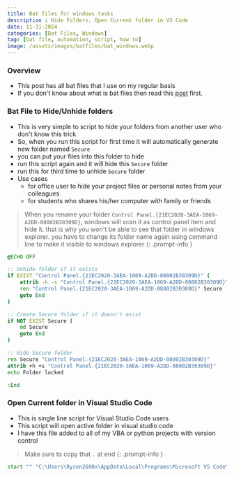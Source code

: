 ```yaml
---
title: Bat files for windows tasks
description : Hide Folders, Open Current folder in VS Code
date: 11-11-2024
categories: [Bat Files, Windows]
tag: [bat file, automation, script, how to]
image: /assets/images/batfiles/bat_windows.webp
---
```


### Overview
- This post has all bat files that I use on my regular basis
- If you don't know about what is bat files then read this [post](/posts/bat-files-introduction/) first.

### Bat File to Hide/Unhide folders
- This is very simple to script to hide your folders from another user who don't know this trick
- So, when you run this script for first time it will automatically generate new folder named `Secure`
- you can put your files into this folder to hide
- run this script again and it will hide this `Secure` folder
- run this for third time to unhide `Secure` folder
- Use cases
  - for office user to hide your project files or personal notes from your colleagues
  - for students who shares his/her computer with family or friends
  
<!-- markdownlint-capture -->
<!-- markdownlint-disable -->
> When you rename your folder `Control Panel.{21EC2020-3AEA-1069-A2DD-08002B30309D}`,
> windows will scan it as  control panel item and hide it. that is why you won't be able to see that folder in windows explorer.
> you have to change its folder name again using command line to make it visible to windows explorer
{: .prompt-info }
<!-- markdownlint-restore -->

```bat
@ECHO OFF

:: Unhide folder if it exists
if EXIST "Control Panel.{21EC2020-3AEA-1069-A2DD-08002B30309D}" (
    attrib -h -s "Control Panel.{21EC2020-3AEA-1069-A2DD-08002B30309D}"
    ren "Control Panel.{21EC2020-3AEA-1069-A2DD-08002B30309D}" Secure
    goto End
)

:: Create Secure folder if it doesn't exist
if NOT EXIST Secure (
    md Secure
    goto End
)

:: Hide Secure folder
ren Secure "Control Panel.{21EC2020-3AEA-1069-A2DD-08002B30309D}"
attrib +h +s "Control Panel.{21EC2020-3AEA-1069-A2DD-08002B30309D}"
echo Folder locked

:End
```

### Open Current folder in Visual Studio Code
- This is single line script for Visual Studio Code users
- This script will open active folder in visual studio code
- I have this file added to all of my VBA or python projects with version control 

<!-- markdownlint-capture -->
<!-- markdownlint-disable -->
> Make sure to copy that `.` at end
{: .prompt-info }
<!-- markdownlint-restore -->

```bat
start "" "C:\Users\Ryzen2600x\AppData\Local\Programs\Microsoft VS Code\Code.exe" .
```

